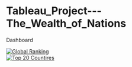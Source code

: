 # Tableau_Project---The_Wealth_of_Nations

Dashboard

<div class='tableauPlaceholder' id='viz1692011427265' style='position: relative'><noscript><a href='#'><img alt='Global Ranking ' src='https:&#47;&#47;public.tableau.com&#47;static&#47;images&#47;Th&#47;TheWealthofNations_16861299844400&#47;GlobalRanking&#47;1_rss.png' style='border: none' /></a></noscript><object class='tableauViz'  style='display:none;'><param name='host_url' value='https%3A%2F%2Fpublic.tableau.com%2F' /> <param name='embed_code_version' value='3' /> <param name='site_root' value='' /><param name='name' value='TheWealthofNations_16861299844400&#47;GlobalRanking' /><param name='tabs' value='no' /><param name='toolbar' value='yes' /><param name='static_image' value='https:&#47;&#47;public.tableau.com&#47;static&#47;images&#47;Th&#47;TheWealthofNations_16861299844400&#47;GlobalRanking&#47;1.png' /> <param name='animate_transition' value='yes' /><param name='display_static_image' value='yes' /><param name='display_spinner' value='yes' /><param name='display_overlay' value='yes' /><param name='display_count' value='yes' /><param name='language' value='en-GB' /></object></div>                


<div class='tableauPlaceholder' id='viz1692011271352' style='position: relative'><noscript><a href='#'><img alt='Top 20 Countires ' src='https:&#47;&#47;public.tableau.com&#47;static&#47;images&#47;Th&#47;TheWealthofNations_extended&#47;Top20Countires&#47;1_rss.png' style='border: none' /></a></noscript><object class='tableauViz'  style='display:none;'><param name='host_url' value='https%3A%2F%2Fpublic.tableau.com%2F' /> <param name='embed_code_version' value='3' /> <param name='site_root' value='' /><param name='name' value='TheWealthofNations_extended&#47;Top20Countires' /><param name='tabs' value='no' /><param name='toolbar' value='yes' /><param name='static_image' value='https:&#47;&#47;public.tableau.com&#47;static&#47;images&#47;Th&#47;TheWealthofNations_extended&#47;Top20Countires&#47;1.png' /> <param name='animate_transition' value='yes' /><param name='display_static_image' value='yes' /><param name='display_spinner' value='yes' /><param name='display_overlay' value='yes' /><param name='display_count' value='yes' /><param name='language' value='en-GB' /></object></div>                
